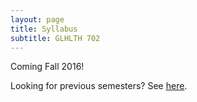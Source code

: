 ```yaml
---
layout: page
title: Syllabus 
subtitle: GLHLTH 702
---
```


Coming Fall 2016!

Looking for previous semesters? See [here]("/files/previous-syllabi/").